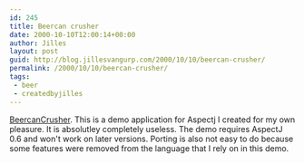```yaml
---
id: 245
title: Beercan crusher
date: 2000-10-10T12:00:14+00:00
author: Jilles
layout: post
guid: http://blog.jillesvangurp.com/2000/10/10/beercan-crusher/
permalink: /2000/10/10/beercan-crusher/
tags:
 - beer
 - createdbyjilles
---
```

[BeercanCrusher](https://www.jillesvangurp.com/nerdstuff/beercancrusher/index.html). This is a demo application for Aspectj I created for my own pleasure. It is absolutley completely useless. The demo requires AspectJ 0.6 and won't work on later versions. Porting is also not easy to do because some features were removed from the language that I rely on in this demo.